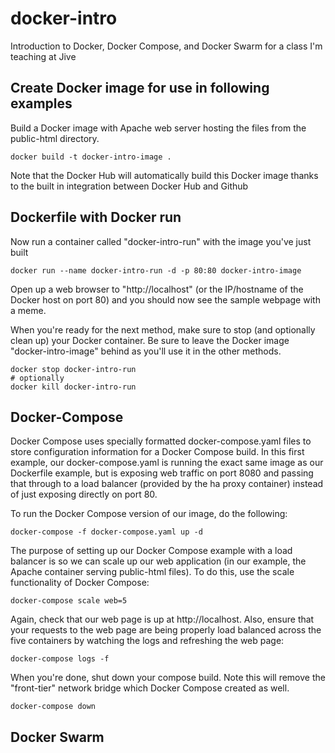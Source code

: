 # docker-intro
Introduction to Docker, Docker Compose, and Docker Swarm for a class I'm teaching at Jive

## Create Docker image for use in following examples
Build a Docker image with Apache web server hosting the files from the
public-html directory. 
```
docker build -t docker-intro-image .
```
Note that the Docker Hub will automatically build this Docker image thanks to the built in integration between Docker Hub and Github

## Dockerfile with Docker run
Now run a container called "docker-intro-run" with the image you've just built
```
docker run --name docker-intro-run -d -p 80:80 docker-intro-image
```

Open up a web browser to "http://localhost" (or the IP/hostname of the Docker host on port 80) and you should now see the sample 
webpage with a meme.

When you're ready for the next method, make sure to stop (and optionally clean up) your Docker container. Be sure to leave 
the Docker image "docker-intro-image" behind as you'll use it in the other methods. 
```
docker stop docker-intro-run
# optionally
docker kill docker-intro-run
```

## Docker-Compose
Docker Compose uses specially formatted docker-compose.yaml files to store configuration information for a Docker Compose build.
In this first example, our docker-compose.yaml is running the exact same image as our Dockerfile example, but is exposing
web traffic on port 8080 and passing that through to a load balancer (provided by the ha proxy container) instead of just 
exposing directly on port 80. 

To run the Docker Compose version of our image, do the following:
```
docker-compose -f docker-compose.yaml up -d
```

The purpose of setting up our Docker Compose example with a load balancer is so we can scale up our web application (in our example,
the Apache container serving public-html files). To do this, use the scale functionality of Docker Compose:
```
docker-compose scale web=5
```

Again, check that our web page is up at http://localhost. Also, ensure that your requests to the web page are being properly load balanced
across the five containers by watching the logs and refreshing the web page:
```
docker-compose logs -f
```

When you're done, shut down your compose build. Note this will remove the "front-tier" network bridge which Docker Compose created as well. 
```
docker-compose down
```

## Docker Swarm
